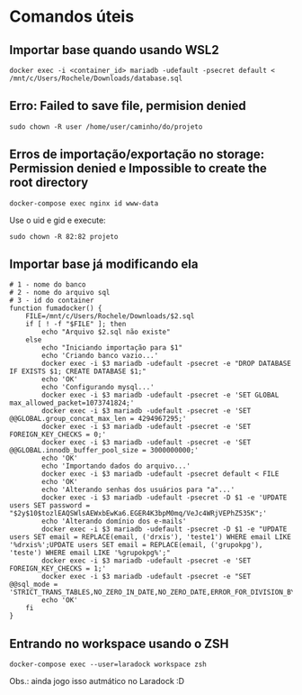 # Comandos úteis

## Importar base quando usando WSL2
```
docker exec -i <container_id> mariadb -udefault -psecret default < /mnt/c/Users/Rochele/Downloads/database.sql
```

## Erro: Failed to save file, permision denied
```
sudo chown -R user /home/user/caminho/do/projeto
```
## Erros de importação/exportação no storage: Permission denied e Impossible to create the root directory
```
docker-compose exec nginx id www-data
```
Use o uid e gid e execute:
```
sudo chown -R 82:82 projeto
```

## Importar base já modificando ela
```
# 1 - nome do banco
# 2 - nome do arquivo sql
# 3 - id do container
function fumadocker() {
    FILE=/mnt/c/Users/Rochele/Downloads/$2.sql
    if [ ! -f "$FILE" ]; then
        echo "Arquivo $2.sql não existe"
    else
        echo "Iniciando importação para $1"
    	echo 'Criando banco vazio...'
    	docker exec -i $3 mariadb -udefault -psecret -e "DROP DATABASE IF EXISTS $1; CREATE DATABASE $1;"
    	echo 'OK'
    	echo 'Configurando mysql...'
    	docker exec -i $3 mariadb -udefault -psecret -e 'SET GLOBAL max_allowed_packet=1073741824;'
    	docker exec -i $3 mariadb -udefault -psecret -e 'SET @@GLOBAL.group_concat_max_len = 4294967295;'
    	docker exec -i $3 mariadb -udefault -psecret -e 'SET FOREIGN_KEY_CHECKS = 0;'
        docker exec -i $3 mariadb -udefault -psecret -e 'SET @@GLOBAL.innodb_buffer_pool_size = 3000000000;'
        echo 'OK'
    	echo 'Importando dados do arquivo...'
    	docker exec -i $3 mariadb -udefault -psecret default < FILE
    	echo 'OK'
    	echo 'Alterando senhas dos usuários para "a"...'
    	docker exec -i $3 mariadb -udefault -psecret -D $1 -e 'UPDATE users SET password = "$2y$10$tozlEAQSWlsAEWxbEwKa6.EGER4K3bpM0mq/VeJc4WRjVEPhZ535K";'
        echo 'Alterando domínio dos e-mails'
		docker exec -i $3 mariadb -udefault -psecret -D $1 -e "UPDATE users SET email = REPLACE(email, ('drxis'), 'teste1') WHERE email LIKE '%drxis%';UPDATE users SET email = REPLACE(email, ('grupokpg'), 'teste') WHERE email LIKE '%grupokpg%';"
        docker exec -i $3 mariadb -udefault -psecret -e 'SET FOREIGN_KEY_CHECKS = 1;'
        docker exec -i $3 mariadb -udefault -psecret -e "SET @@sql_mode = 'STRICT_TRANS_TABLES,NO_ZERO_IN_DATE,NO_ZERO_DATE,ERROR_FOR_DIVISION_BY_ZERO,NO_ENGINE_SUBSTITUTION';"
    	echo 'OK'
    fi
}
```

## Entrando no workspace usando o ZSH

```
docker-compose exec --user=laradock workspace zsh
```

Obs.: ainda jogo isso autmático no Laradock :D
